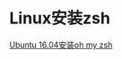 


# Linux安装zsh
[Ubuntu 16.04安装oh my zsh](https://blog.csdn.net/u014796292/article/details/79523553)
